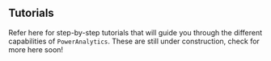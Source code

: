 ## Tutorials

Refer here for step-by-step tutorials that will guide you through the different capabilities of `PowerAnalytics`. These are still under construction, check for more here soon!
